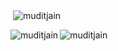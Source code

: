 <p>&nbsp;<img align="center" src="https://github-readme-stats.vercel.app/api?username=Mudit-Jxin7&show_icons=true&locale=en" alt="muditjain" /></p>
<p><img align="left" src="https://github-readme-stats.vercel.app/api/top-langs?username=Mudit-Jxin7&show_icons=true&locale=en&layout=compact" alt="muditjain" /></p>
<p><img align="center" src="https://github-readme-streak-stats.herokuapp.com/?user=Mudit-Jxin7&" alt="muditjain" /></p>
